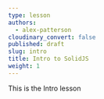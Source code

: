 ```yaml
---
type: lesson
authors:
  - alex-patterson
cloudinary_convert: false
published: draft
slug: intro
title: Intro to SolidJS
weight: 1
---
```


This is the Intro lesson
